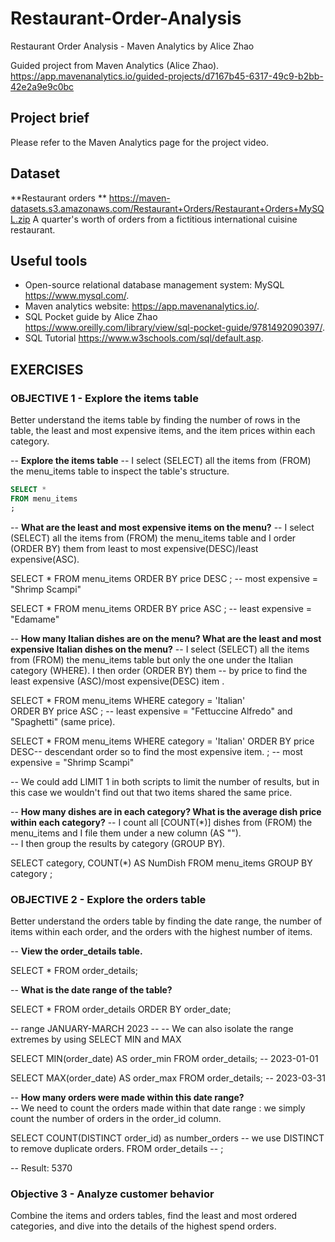 # Restaurant-Order-Analysis
Restaurant Order Analysis - Maven Analytics by Alice Zhao

Guided project from Maven Analytics (Alice Zhao). 
<https://app.mavenanalytics.io/guided-projects/d7167b45-6317-49c9-b2bb-42e2a9e9c0bc>

## Project brief

Please refer to the Maven Analytics page for the project video. 

## Dataset 

**Restaurant orders ** <https://maven-datasets.s3.amazonaws.com/Restaurant+Orders/Restaurant+Orders+MySQL.zip> 
A quarter's worth of orders from a fictitious international cuisine restaurant.

## Useful tools

- Open-source relational database management system: MySQL <https://www.mysql.com/>.
- Maven analytics website: <https://app.mavenanalytics.io/>.
- SQL Pocket guide by Alice Zhao <https://www.oreilly.com/library/view/sql-pocket-guide/9781492090397/>.
- SQL Tutorial <https://www.w3schools.com/sql/default.asp>.


## EXERCISES

### OBJECTIVE 1 - Explore the items table

Better understand the items table by finding the number of rows in the table, the least and most expensive items, and the item prices within each category.

-- **Explore the items table**
-- I select (SELECT) all the items from (FROM) the menu_items table to inspect the table's structure. 

``` sql
SELECT * 
FROM menu_items
;
```

-- **What are the least and most expensive items on the menu?**
-- I select (SELECT) all the items from (FROM) the menu_items table and I order (ORDER BY) them from least to most expensive(DESC)/least expensive(ASC). 

SELECT *
FROM menu_items
ORDER BY price DESC
; 
-- most expensive = "Shrimp Scampi"

SELECT *
FROM menu_items
ORDER BY price ASC
; 
-- least expensive = "Edamame"

-- **How many Italian dishes are on the menu? What are the least and most expensive Italian dishes on the menu?**
-- I select (SELECT) all the items from (FROM) the menu_items table but only the one under the Italian category (WHERE). I then order (ORDER BY) them 
-- by price to find the least expensive (ASC)/most expensive(DESC) item . 

SELECT *
FROM menu_items
WHERE category = 'Italian'  
ORDER BY price ASC 
; 
-- least expensive = "Fettuccine Alfredo" and "Spaghetti" (same price). 

SELECT *
FROM menu_items
WHERE category = 'Italian'
ORDER BY price DESC-- descendant order so to find the most expensive item. 
; -- most expensive = "Shrimp Scampi"

-- We could add LIMIT 1 in both scripts to limit the number of results, but in this case we wouldn't find out that two items shared the same price. 

-- **How many dishes are in each category? What is the average dish price within each category?**
-- I count all [COUNT(*)] dishes  from (FROM) the menu_items and I file them under a new column (AS "").  
-- I then group the results by category (GROUP BY).

SELECT category, COUNT(*) AS NumDish 
FROM menu_items
GROUP BY category 
;

### OBJECTIVE 2 - Explore the orders table

Better understand the orders table by finding the date range, the number of items within each order, and the orders with the highest number of items.

-- **View the order_details table.**

SELECT *
FROM order_details;

-- **What is the date range of the table?**

SELECT *
FROM order_details
ORDER BY order_date;

-- range JANUARY-MARCH 2023 -- 
-- We can also isolate the range extremes by using SELECT MIN and MAX

SELECT MIN(order_date) AS order_min
FROM order_details; -- 2023-01-01

SELECT MAX(order_date) AS order_max 
FROM order_details; -- 2023-03-31

-- **How many orders were made within this date range?**  
-- We need to count the orders made within that date range : we simply count the number of orders in the order_id column. 

SELECT COUNT(DISTINCT order_id) as number_orders -- we use DISTINCT to remove duplicate orders. 
FROM order_details -- 
	;
 
-- Result: 5370






### Objective 3 - Analyze customer behavior

Combine the items and orders tables, find the least and most ordered categories, and dive into the details of the highest spend orders.
